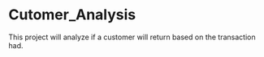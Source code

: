 # Cutomer_Analysis
This project will analyze if a customer will return based on the transaction had. 
